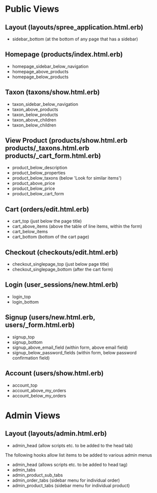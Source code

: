 Public Views
============

Layout (layouts/spree_application.html.erb)
------------------------------------------------

* sidebar_bottom (at the bottom of any page that has a sidebar)

Homepage (products/index.html.erb)
----------------------------------

* homepage_sidebar_below_navigation
* homepage_above_products
* homepage_below_products

Taxon (taxons/show.html.erb)
----------------------------

* taxon_sidebar_below_navigation
* taxon_above_products
* taxon_below_products
* taxon_above_children
* taxon_below_children

View Product (products/show.html.erb products/_taxons.html.erb products/_cart_form.html.erb)
--------------------------------------------------------------------------------------------

* product_below_description
* product_below_properties
* product_below_taxons (below 'Look for similar items')
* product_above_price
* product_below_price
* product_below_cart_form

Cart (orders/edit.html.erb)
---------------------------

* cart_top (just below the page title)
* cart_above_items (above the table of line items, within the form)
* cart_below_items
* cart_bottom (bottom of the cart page)

Checkout (checkouts/edit.html.erb)
----------------------------------

* checkout_singlepage_top (just below page title)
* checkout_singlepage_bottom (after the cart form)

Login (user_sessions/new.html.erb)
----------------------------------

* login_top
* login_bottom

Signup (users/new.html.erb, users/_form.html.erb)
---------------------------

* signup_top
* signup_bottom
* signup_above_email_field (within form, above email field)
* signup_below_password_fields (within form, below password confirmation field)

Account (users/show.html.erb)
-----------------------------

* account_top
* account_above_my_orders
* account_below_my_orders

Admin Views
===========


Layout (layouts/admin.html.erb)
-------------------------------

* admin_head (allow scripts etc. to be added to the head tab)

The following hooks allow list items to be added to various admin menus

* admin_head (allows scripts etc. to be added to head tag)
* admin_tabs
* admin_product_sub_tabs
* admin_order_tabs (sidebar menu for individual order)
* admin_product_tabs (sidebar menu for individual product)

